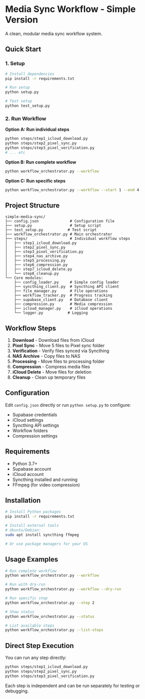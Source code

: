 # Media Sync Workflow - Simple Version

A clean, modular media sync workflow system.

## Quick Start

### 1. Setup
```bash
# Install dependencies
pip install -r requirements.txt

# Run setup
python setup.py

# Test setup
python test_setup.py
```

### 2. Run Workflow

**Option A: Run individual steps**
```bash
python steps/step1_icloud_download.py
python steps/step2_pixel_sync.py
python steps/step3_pixel_verification.py
# ... etc
```

**Option B: Run complete workflow**
```bash
python workflow_orchestrator.py --workflow
```

**Option C: Run specific steps**
```bash
python workflow_orchestrator.py --workflow --start 1 --end 4
```

## Project Structure

```
simple-media-sync/
├── config.json              # Configuration file
├── setup.py                 # Setup script
├── test_setup.py           # Test script
├── workflow_orchestrator.py # Main orchestrator
├── steps/                   # Individual workflow steps
│   ├── step1_icloud_download.py
│   ├── step2_pixel_sync.py
│   ├── step3_pixel_verification.py
│   ├── step4_nas_archive.py
│   ├── step5_processing.py
│   ├── step6_compression.py
│   ├── step7_icloud_delete.py
│   └── step8_cleanup.py
└── Core modules:
    ├── config_loader.py     # Simple config loader
    ├── syncthing_client.py  # Syncthing API client
    ├── file_manager.py      # File operations
    ├── workflow_tracker.py  # Progress tracking
    ├── supabase_client.py   # Database client
    ├── compression.py       # Media compression
    ├── icloud_manager.py    # iCloud operations
    └── logger.py           # Logging
```

## Workflow Steps

1. **Download** - Download files from iCloud
2. **Pixel Sync** - Move 5 files to Pixel sync folder
3. **Verification** - Verify files synced via Syncthing
4. **NAS Archive** - Copy files to NAS
5. **Processing** - Move files to processing folder
6. **Compression** - Compress media files
7. **iCloud Delete** - Move files for deletion
8. **Cleanup** - Clean up temporary files

## Configuration

Edit `config.json` directly or run `python setup.py` to configure:

- Supabase credentials
- iCloud settings
- Syncthing API settings
- Workflow folders
- Compression settings

## Requirements

- Python 3.7+
- Supabase account
- iCloud account
- Syncthing installed and running
- FFmpeg (for video compression)

## Installation

```bash
# Install Python packages
pip install -r requirements.txt

# Install external tools
# Ubuntu/Debian:
sudo apt install syncthing ffmpeg

# Or use package managers for your OS
```

## Usage Examples

```bash
# Run complete workflow
python workflow_orchestrator.py --workflow

# Run with dry-run
python workflow_orchestrator.py --workflow --dry-run

# Run specific step
python workflow_orchestrator.py --step 2

# Show status
python workflow_orchestrator.py --status

# List available steps
python workflow_orchestrator.py --list-steps
```

## Direct Step Execution

You can run any step directly:

```bash
python steps/step1_icloud_download.py
python steps/step2_pixel_sync.py
python steps/step3_pixel_verification.py
```

Each step is independent and can be run separately for testing or debugging.
